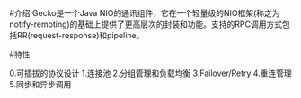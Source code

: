 #介绍
		Gecko是一个Java NIO的通讯组件，它在一个轻量级的NIO框架(称之为notify-remoting)的基础上提供了更高层次的封装和功能。支持的RPC调用方式包括RR(request-response)和pipeline。

#特性

0.可插拔的协议设计
1.连接池
2.分组管理和负载均衡
3.Failover/Retry
4.重连管理
5.同步和异步调用





